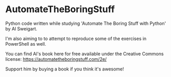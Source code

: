 # AutomateTheBoringStuff
Python code written while studying 'Automate The Boring Stuff with Python' by Al Sweigart. 

I'm also aiming to to attempt to reproduce some of the exercises in PowerShell as well. 

You can find Al's book here for free available under the Creative Commons license: https://automatetheboringstuff.com/2e/

Support him by buying a book if you think it's awesome! 
